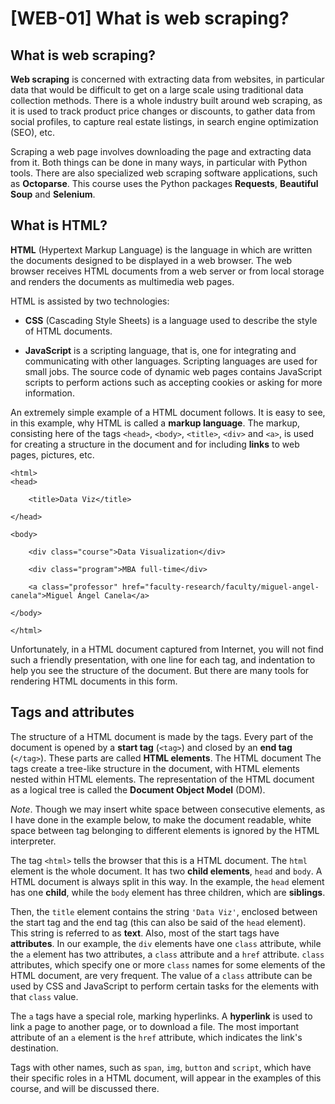 # [WEB-01] What is web scraping?

## What is web scraping?

**Web scraping** is concerned with extracting data from websites, in particular data that would be difficult to get on a large scale using traditional data collection methods. There is a whole industry built around web scraping, as it is used to track product price changes or discounts, to gather data from social profiles, to capture real estate listings, in search engine optimization (SEO), etc.

Scraping a web page involves downloading the page and extracting data from it. Both things can be done in many ways, in particular with Python tools. There are also specialized web scraping software applications, such as **Octoparse**. This course uses the Python packages **Requests**, **Beautiful Soup** and **Selenium**.

## What is HTML?

**HTML** (Hypertext Markup Language) is the language in which are written the documents designed to be displayed in a web browser. The web browser receives HTML documents from a web server or from local storage and renders the documents as multimedia web pages.

HTML is assisted by two technologies:

* **CSS** (Cascading Style Sheets) is a language used to describe the style of HTML documents.

* **JavaScript** is a scripting language, that is, one for integrating and communicating with other languages. Scripting languages are used for small jobs. The source code of dynamic web pages contains JavaScript scripts to perform actions such as accepting cookies or asking for more information. 

An extremely simple example of a HTML document follows. It is easy to see, in this example, why HTML is called a **markup language**. The markup, consisting here of the tags `<head>`, `<body>`, `<title>`, `<div>` and `<a>`, is used for creating a structure in the document and for including **links** to web pages, pictures, etc.

```
<html>
<head>

	<title>Data Viz</title>

</head>

<body>

	<div class="course">Data Visualization</div>

	<div class="program">MBA full-time</div>

	<a class="professor" href="faculty-research/faculty/miguel-angel-canela">Miguel Ángel Canela</a>

</body>

</html>
```

Unfortunately, in a HTML document captured from Internet, you will not find such a friendly presentation, with one line for each tag, and indentation to help you see the structure of the document. But there are many tools for rendering HTML documents in this form.

## Tags and attributes

The structure of a HTML document is made by the tags. Every part of the document is opened by a **start tag** (`<tag>`) and closed by an **end tag** (`</tag>`). These parts are called **HTML elements**. The HTML document The tags create a tree-like structure in the document, with HTML elements nested within HTML elements. The representation of the HTML document as a logical tree is called the **Document Object Model** (DOM). 

*Note*. Though we may insert white space between consecutive elements, as I have done in the example below, to make the document readable, white space between tag belonging to different elements is ignored by the HTML interpreter.

The tag `<html>` tells the browser that this is a HTML document. The `html` element is the whole document. It has two **child elements**, `head` and `body`. A HTML document is always split in this way. In the example, the `head` element has one **child**, while the `body` element has three children, which are **siblings**.

Then, the `title` element contains the string `'Data Viz'`, enclosed between the start tag and the end tag (this can also be said of the `head` element). This string is referred to as **text**. Also, most of the start tags have **attributes**. In our example, the `div` elements have one `class` attribute, while the `a` element has two attributes, a `class` attribute and a `href` attribute. `class` attributes, which specify one or more `class` names for some elements of the HTML document, are very frequent. The value of a `class` attribute can be used by CSS and JavaScript to perform certain tasks for the elements with that `class` value.

The `a` tags have a special role, marking hyperlinks. A **hyperlink** is used to link a page to another page, or to download a file. The most important attribute of an `a` element is the `href` attribute, which indicates the link's destination. 

Tags with other names, such as `span`, `img`, `button` and `script`, which have their specific roles in a HTML document, will appear in the examples of this course, and will be discussed there.
